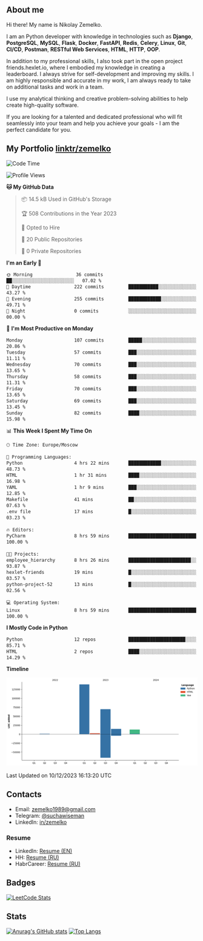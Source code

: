 ## About me
Hi there! My name is Nikolay Zemelko. 

I am an Python developer with knowledge in technologies such as **Django**, **PostgreSQL**, **MySQL**, **Flask**, **Docker**, **FastAPI**, **Redis**, **Celery**, **Linux**, **Git**, **CI/CD**, **Postman**, **RESTful Web Services**, **HTML**, **HTTP**, **OOP**.

In addition to my professional skills, I also took part in the open project friends.hexlet.io, where I embodied my knowledge in creating a leaderboard.
I always strive for self-development and improving my skills. I am highly responsible and accurate in my work, I am always ready to take on additional tasks and work in a team.

I use my analytical thinking and creative problem-solving abilities to help create high-quality software.

If you are looking for a talented and dedicated professional who will fit seamlessly into your team and help you achieve your goals - I am the perfect candidate for you.

## My Portfolio [linktr/zemelko](https://linktr.ee/zemelko)


<!--START_SECTION:waka-->
![Code Time](http://img.shields.io/badge/Code%20Time-40%20hrs%2033%20mins-blue)

![Profile Views](http://img.shields.io/badge/Profile%20Views-1-blue)

**🐱 My GitHub Data** 

> 📦 14.5 kB Used in GitHub's Storage 
 > 
> 🏆 508 Contributions in the Year 2023
 > 
> 💼 Opted to Hire
 > 
> 📜 20 Public Repositories 
 > 
> 🔑 0 Private Repositories 
 > 
**I'm an Early 🐤** 

```text
🌞 Morning                36 commits          ██░░░░░░░░░░░░░░░░░░░░░░░   07.02 % 
🌆 Daytime                222 commits         ███████████░░░░░░░░░░░░░░   43.27 % 
🌃 Evening                255 commits         ████████████░░░░░░░░░░░░░   49.71 % 
🌙 Night                  0 commits           ░░░░░░░░░░░░░░░░░░░░░░░░░   00.00 % 
```
📅 **I'm Most Productive on Monday** 

```text
Monday                   107 commits         █████░░░░░░░░░░░░░░░░░░░░   20.86 % 
Tuesday                  57 commits          ███░░░░░░░░░░░░░░░░░░░░░░   11.11 % 
Wednesday                70 commits          ███░░░░░░░░░░░░░░░░░░░░░░   13.65 % 
Thursday                 58 commits          ███░░░░░░░░░░░░░░░░░░░░░░   11.31 % 
Friday                   70 commits          ███░░░░░░░░░░░░░░░░░░░░░░   13.65 % 
Saturday                 69 commits          ███░░░░░░░░░░░░░░░░░░░░░░   13.45 % 
Sunday                   82 commits          ████░░░░░░░░░░░░░░░░░░░░░   15.98 % 
```


📊 **This Week I Spent My Time On** 

```text
🕑︎ Time Zone: Europe/Moscow

💬 Programming Languages: 
Python                   4 hrs 22 mins       ████████████░░░░░░░░░░░░░   48.73 % 
HTML                     1 hr 31 mins        ████░░░░░░░░░░░░░░░░░░░░░   16.98 % 
YAML                     1 hr 9 mins         ███░░░░░░░░░░░░░░░░░░░░░░   12.85 % 
Makefile                 41 mins             ██░░░░░░░░░░░░░░░░░░░░░░░   07.63 % 
.env file                17 mins             █░░░░░░░░░░░░░░░░░░░░░░░░   03.23 % 

🔥 Editors: 
PyCharm                  8 hrs 59 mins       █████████████████████████   100.00 % 

🐱‍💻 Projects: 
employee_hierarchy       8 hrs 26 mins       ███████████████████████░░   93.87 % 
hexlet-friends           19 mins             █░░░░░░░░░░░░░░░░░░░░░░░░   03.57 % 
python-project-52        13 mins             █░░░░░░░░░░░░░░░░░░░░░░░░   02.56 % 

💻 Operating System: 
Linux                    8 hrs 59 mins       █████████████████████████   100.00 % 
```

**I Mostly Code in Python** 

```text
Python                   12 repos            █████████████████████░░░░   85.71 % 
HTML                     2 repos             ████░░░░░░░░░░░░░░░░░░░░░   14.29 % 
```



**Timeline**

![Lines of Code chart](https://raw.githubusercontent.com/zemelko/zemelko/main/assets/bar_graph.png)


 Last Updated on 10/12/2023 16:13:20 UTC
<!--END_SECTION:waka-->

## Contacts

* Email: [zemelko1989@gmail.com](mailto:zemelko1989@gmail.com)
* Telegram: [@suchawiseman](https://t.me/suchawiseman)
* LinkedIn: [in/zemelko](https://www.linkedin.com/in/zemelko)

### Resume

* LinkedIn: [Resume (EN)](https://www.linkedin.com/in/zemelko)
* HH: [Resume (RU)](https://hh.ru/resume/4a4435a9ff09e87f6c0039ed1f4e475572454c)
* HabrCareer: [Resume (RU)](https://career.habr.com/zemelko1)

## Badges

[![LeetCode Stats](https://leetcode.card.workers.dev/zemelko?font=source_code_pro&extension=null)](https://leetcode.com/zemelko/)

## Stats
[![Anurag's GitHub stats](https://github-readme-stats.vercel.app/api?username=zemelko)](https://github.com/zemelko/github-readme-stats)
[![Top Langs](https://github-readme-stats.vercel.app/api/top-langs/?username=zemelko&layout=compact&langs_count=10)](https://github.com/zemelko/github-readme-stats)

